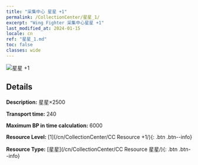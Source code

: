 ```yaml
---
title: "采集中心 星星 +1"
permalink: /CollectionCenter/星星_1/
excerpt: "Wing Fighter 采集中心星星 +1"
last_modified_at: 2024-01-15
locale: cn
ref: "星星_1.md"
toc: false
classes: wide
---
```



![星星 +1](/images/cc/CC_星星_1.png)

## Details

  **Description:** 星星×2500

  **Transport time:** 240

  **Maximum BP in time calculation:** 6000

  **Resource Level:** [1](/cn/CollectionCenter/CC Resource +1/){: .btn .btn--info}

  **Resource Type:** [星星](/cn/CollectionCenter/CC Resource 星星/){: .btn .btn--info}


